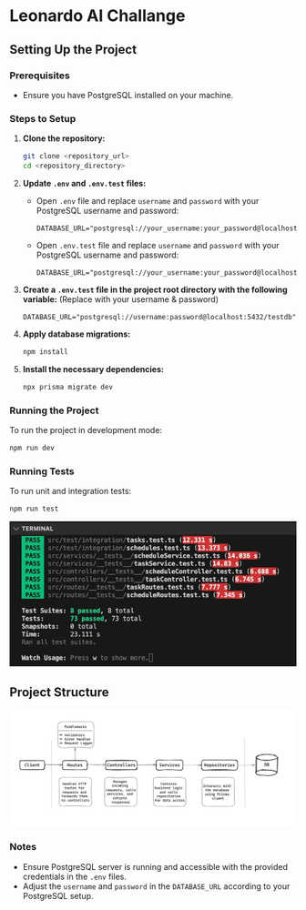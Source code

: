 # Leonardo AI Challange

## Setting Up the Project

### Prerequisites

- Ensure you have PostgreSQL installed on your machine.

### Steps to Setup

1. **Clone the repository:**

   ```bash
   git clone <repository_url>
   cd <repository_directory>
   ```

2. **Update `.env` and `.env.test` files:**

   - Open `.env` file and replace `username` and `password` with your PostgreSQL username and password:

     ```dotenv
     DATABASE_URL="postgresql://your_username:your_password@localhost:5432/leonardo_ai_schedule"
     ```

   - Open `.env.test` file and replace `username` and `password` with your PostgreSQL username and password:
     ```dotenv
     DATABASE_URL="postgresql://your_username:your_password@localhost:5432/testdb"
     ```

3. **Create a `.env.test` file in the project root directory with the following variable:** (Replace with your username & password)

   ```dotenv
   DATABASE_URL="postgresql://username:password@localhost:5432/testdb"
   ```

4. **Apply database migrations:**

   ```bash
   npm install
   ```

5. **Install the necessary dependencies:**
   ```bash
   npx prisma migrate dev
   ```

### Running the Project

To run the project in development mode:

```bash
npm run dev
```

### Running Tests

To run unit and integration tests:

```bash
npm run test
```

![Tests Passing](./images/test-snapshot.png)

## Project Structure

![Project Structure](./images/project-structure.png)

### Notes

- Ensure PostgreSQL server is running and accessible with the provided credentials in the `.env` files.
- Adjust the `username` and `password` in the `DATABASE_URL` according to your PostgreSQL setup.
